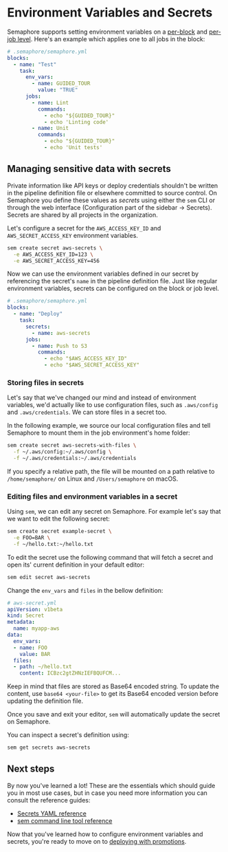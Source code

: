 # Environment Variables and Secrets

Semaphore supports setting environment variables on a
[per-block][envvars-perblock] and [per-job level][envvars-perjob].
Here's an example which applies one to all jobs in the block:

``` yaml
# .semaphore/semaphore.yml
blocks:
  - name: "Test"
    task:
      env_vars:
        - name: GUIDED_TOUR
          value: "TRUE"
      jobs:
        - name: Lint
          commands:
            - echo "${GUIDED_TOUR}"
            - echo 'Linting code'
        - name: Unit
          commands:
            - echo "${GUIDED_TOUR}"
            - echo 'Unit tests'
```

## Managing sensitive data with secrets

Private information like API keys or deploy credentials shouldn't be
written in the pipeline definition file or elsewhere committed to source
control. On Semaphore you define these values as _secrets_ using either
the `sem` CLI or through the web interface (Configuration part of the 
sidebar -> Secrets).
Secrets are shared by all projects in the organization.

Let's configure a secret for the `AWS_ACCESS_KEY_ID` and
`AWS_SECRET_ACCESS_KEY` environment variables.

``` bash
sem create secret aws-secrets \
  -e AWS_ACCESS_KEY_ID=123 \
  -e AWS_SECRET_ACCESS_KEY=456
```

Now we can use the environment variables defined in our secret by referencing
the secret's `name` in the pipeline definition file. Just like regular
environment variables, secrets can be configured on the block or job level.

``` yaml
# .semaphore/semaphore.yml
blocks:
  - name: "Deploy"
    task:
      secrets:
        - name: aws-secrets
      jobs:
        - name: Push to S3
          commands:
            - echo "$AWS_ACCESS_KEY_ID"
            - echo "$AWS_SECRET_ACCESS_KEY"
```

### Storing files in secrets

Let's say that we've changed our mind and instead of environment variables,
we'd actually like to use configuration files, such as `.aws/config` and
`.aws/credentials`. We can store files in a secret too.

In the following example, we source our local configuration files and tell
Semaphore to mount them in the job environment's home folder:

``` bash
sem create secret aws-secrets-with-files \
  -f ~/.aws/config:~/.aws/config \
  -f ~/.aws/credentials:~/.aws/credentials
```

If you specify a relative path, the file will be mounted on a path
relative to `/home/semaphore/` on Linux and `/Users/semaphore` on macOS.

### Editing files and environment variables in a secret

Using `sem`, we can edit any secret on Semaphore. For example let's say that we
want to edit the following secret:

``` bash
sem create secret example-secret \
  -e FOO=BAR \
  -f ~/hello.txt:~/hello.txt
```

To edit the secret use the following command that will fetch a secret and
open its' current definition in your default editor:

``` bash
sem edit secret aws-secrets
```

Change the `env_vars` and `files` in the bellow definition:

``` yaml
# aws-secret.yml
apiVersion: v1beta
kind: Secret
metadata:
  name: myapp-aws
data:
  env_vars:
  - name: FOO
    value: BAR
  files:
  - path: ~/hello.txt
    content: ICBzc2gtZHNzIEFBQUFCM...
```

Keep in mind that files are stored as Base64 encoded string. To update the
content, use `base64 <your-file>` to get its Base64 encoded version before
updating the definition file.

Once you save and exit your editor, `sem` will automatically update the secret
on Semaphore.

You can inspect a secret's definition using:

``` bash
sem get secrets aws-secrets
```

## Next steps

By now you've learned a lot! These are the essentials which should guide you
in most use cases, but in case you need more information you can consult the
reference guides:

- [Secrets YAML reference][secrets]
- [sem command line tool reference][sem]

Now that you've learned how to configure environment variables and secrets,
you're ready to move on to [deploying with promotions][next].

[envvars-perblock]: https://docs.semaphoreci.com/article/50-pipeline-yaml#env_vars
[envvars-perjob]: https://docs.semaphoreci.com/article/50-pipeline-yaml#env_vars-in-jobs
[next]: https://docs.semaphoreci.com/article/67-deploying-with-promotions
[secrets]: https://docs.semaphoreci.com/article/51-secrets-yaml-reference
[sem]: https://docs.semaphoreci.com/article/53-sem-reference
